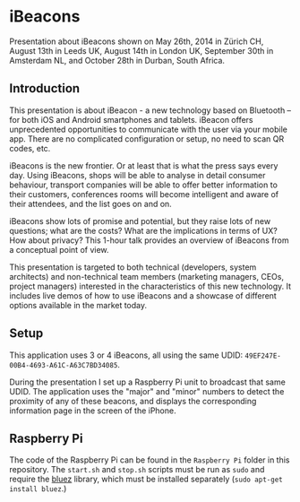 iBeacons
========

Presentation about iBeacons shown on May 26th, 2014 in Zürich CH, August
13th in Leeds UK, August 14th in London UK, September 30th in Amsterdam
NL, and October 28th in Durban, South Africa.

Introduction
------------

This presentation is about iBeacon - a new technology based on Bluetooth
– for both iOS and Android smartphones and tablets. iBeacon offers
unprecedented opportunities to communicate with the user via your mobile
app. There are no complicated configuration or setup, no need to scan QR
codes, etc.

iBeacons is the new frontier. Or at least that is what the press says
every day. Using iBeacons, shops will be able to analyse in detail
consumer behaviour, transport companies will be able to offer better
information to their customers, conferences rooms will become
intelligent and aware of their attendees, and the list goes on and on.

iBeacons show lots of promise and potential, but they raise lots of new
questions; what are the costs? What are the implications in terms of UX?
How about privacy? This 1-hour talk provides an overview of iBeacons
from a conceptual point of view.

This presentation is targeted to both technical (developers, system
architects) and non-technical team members (marketing managers, CEOs,
project managers) interested in the characteristics of this new
technology. It includes live demos of how to use iBeacons and a showcase
of different options available in the market today.

Setup
-----

This application uses 3 or 4 iBeacons, all using the same UDID:
`49EF247E-00B4-4693-A61C-A63C7BD34085`.

During the presentation I set up a Raspberry Pi unit to broadcast that
same UDID. The application uses the "major" and "minor" numbers to
detect the proximity of any of these beacons, and displays the
corresponding information page in the screen of the iPhone.

Raspberry Pi
------------

The code of the Raspberry Pi can be found in the `Raspberry Pi` folder
in this repository. The `start.sh` and `stop.sh` scripts must be run as
`sudo` and require the [bluez](http://www.bluez.org) library, which must
be installed separately (`sudo apt-get install bluez`.)

